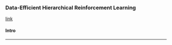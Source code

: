 ### Data-Efficient Hierarchical Reinforcement Learning 
[link](https://arxiv.org/pdf/1805.08296.pdf)

#### Intro 


<!--- *********************************************************************************************************************************************** --->
--- 